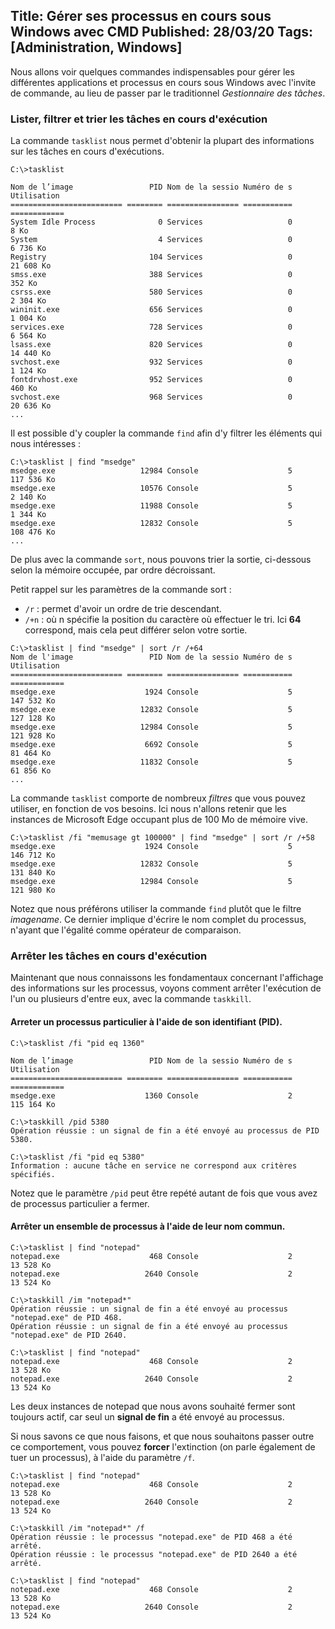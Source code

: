Title: Gérer ses processus en cours sous Windows avec CMD
Published: 28/03/20
Tags: [Administration, Windows]
---

Nous allons voir quelques commandes indispensables pour gérer les différentes applications et processus en cours sous Windows avec l'invite de commande, au lieu de passer par le traditionnel *Gestionnaire des tâches*.

### Lister, filtrer et trier les tâches en cours d'exécution

La commande ```tasklist``` nous permet d'obtenir la plupart des informations sur les tâches en cours d'exécutions. 

```console
C:\>tasklist

Nom de l’image                 PID Nom de la sessio Numéro de s Utilisation
========================= ======== ================ =========== ============
System Idle Process              0 Services                   0         8 Ko
System                           4 Services                   0     6 736 Ko
Registry                       104 Services                   0    21 608 Ko
smss.exe                       388 Services                   0       352 Ko
csrss.exe                      580 Services                   0     2 304 Ko
wininit.exe                    656 Services                   0     1 004 Ko
services.exe                   728 Services                   0     6 564 Ko
lsass.exe                      820 Services                   0    14 440 Ko
svchost.exe                    932 Services                   0     1 124 Ko
fontdrvhost.exe                952 Services                   0       460 Ko
svchost.exe                    968 Services                   0    20 636 Ko
...
```

Il est possible d'y coupler la commande ```find``` afin d'y filtrer les éléments qui nous intéresses :

```console
C:\>tasklist | find "msedge"
msedge.exe                   12984 Console                    5   117 536 Ko
msedge.exe                   10576 Console                    5     2 140 Ko
msedge.exe                   11988 Console                    5     1 344 Ko
msedge.exe                   12832 Console                    5   108 476 Ko
...
```

De plus avec la commande ```sort```, nous pouvons trier la sortie, ci-dessous selon la mémoire occupée, par ordre décroissant.

Petit rappel sur les paramètres de la commande sort :
 - ```/r``` : permet d'avoir un ordre de trie descendant.
 - ```/+n``` : où n spécifie la position du caractère où effectuer le tri. Ici **64** correspond, mais cela peut différer selon votre sortie.

```console
C:\>tasklist | find "msedge" | sort /r /+64
Nom de l'image                 PID Nom de la sessio Numéro de s Utilisation
========================= ======== ================ =========== ============
msedge.exe                    1924 Console                    5   147 532 Ko
msedge.exe                   12832 Console                    5   127 128 Ko
msedge.exe                   12984 Console                    5   121 928 Ko
msedge.exe                    6692 Console                    5    81 464 Ko
msedge.exe                   11832 Console                    5    61 856 Ko
...
```

La commande ```tasklist``` comporte de nombreux *filtres* que vous pouvez utiliser, en fonction de vos besoins. Ici nous n'allons retenir que les instances de Microsoft Edge occupant plus de 100 Mo de mémoire vive.

```console
C:\>tasklist /fi "memusage gt 100000" | find "msedge" | sort /r /+58
msedge.exe                    1924 Console                    5   146 712 Ko
msedge.exe                   12832 Console                    5   131 840 Ko
msedge.exe                   12984 Console                    5   121 980 Ko
```

Notez que nous préférons utiliser la commande ```find``` plutôt que le filtre *imagename*. Ce dernier implique d'écrire le nom complet du processus, n'ayant que l'égalité comme opérateur de comparaison.

### Arrêter les tâches en cours d'exécution

Maintenant que nous connaissons les fondamentaux concernant l'affichage des informations sur les processus, voyons comment arrêter l'exécution de l'un ou plusieurs d'entre eux, avec la commande ```taskkill```.


#### Arreter un processus particulier à l'aide de son identifiant (PID).

```console
C:\>tasklist /fi "pid eq 1360"

Nom de l’image                 PID Nom de la sessio Numéro de s Utilisation
========================= ======== ================ =========== ============
msedge.exe                    1360 Console                    2   115 164 Ko

C:\>taskkill /pid 5380
Opération réussie : un signal de fin a été envoyé au processus de PID 5380.

C:\>tasklist /fi "pid eq 5380"
Information : aucune tâche en service ne correspond aux critères spécifiés.
```

Notez que le paramètre ```/pid``` peut être repété autant de fois que vous avez de processus particulier a fermer.

#### Arrêter un ensemble de processus à l'aide de leur nom commun.

```console
C:\>tasklist | find "notepad"
notepad.exe                    468 Console                    2    13 528 Ko
notepad.exe                   2640 Console                    2    13 524 Ko

C:\>taskkill /im "notepad*"
Opération réussie : un signal de fin a été envoyé au processus "notepad.exe" de PID 468.
Opération réussie : un signal de fin a été envoyé au processus "notepad.exe" de PID 2640.

C:\>tasklist | find "notepad"
notepad.exe                    468 Console                    2    13 528 Ko
notepad.exe                   2640 Console                    2    13 524 Ko
```

Les deux instances de notepad que nous avons souhaité fermer sont toujours actif, car seul un **signal de fin** a été envoyé au processus.

Si nous savons ce que nous faisons, et que nous souhaitons passer outre ce comportement, vous pouvez **forcer** l'extinction (on parle également de tuer un processus), à l'aide du paramètre ```/f```.

```console
C:\>tasklist | find "notepad"
notepad.exe                    468 Console                    2    13 528 Ko
notepad.exe                   2640 Console                    2    13 524 Ko

C:\>taskkill /im "notepad*" /f
Opération réussie : le processus "notepad.exe" de PID 468 a été arrêté.
Opération réussie : le processus "notepad.exe" de PID 2640 a été arrêté.

C:\>tasklist | find "notepad"
notepad.exe                    468 Console                    2    13 528 Ko
notepad.exe                   2640 Console                    2    13 524 Ko
```